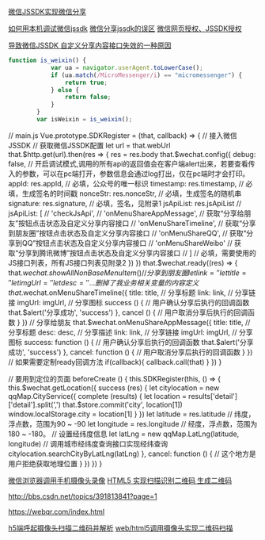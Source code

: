 [微信JSSDK实现微信分享](https://www.jianshu.com/p/b228ef31f8ba)

[如何用本机调试微信jssdk](https://www.jianshu.com/p/60cf31144c10)
[微信分享jssdk的误区](https://www.jianshu.com/p/cc7475a102df)
[微信网页授权、JSSDK授权](https://www.jianshu.com/p/db76edb7b615)

[导致微信JSSDK 自定义分享内容接口失效的一种原因](https://www.jianshu.com/p/c7c88b182d4d)
```js
function is_weixin() {
            var ua = navigator.userAgent.toLowerCase();
            if (ua.match(/MicroMessenger/i) == "micromessenger") {
                return true;
            } else {
                return false;
            }
        }
        var isWeixin = is_weixin();
```

// main.js
Vue.prototype.SDKRegister = (that, callback) => {
  // 接入微信JSSDK
  // 获取微信JSSDK配置
  let url = that.webUrl
  that.$http.get(url).then(res => {
    res = res.body
    that.$wechat.config({
      debug: false, // 开启调试模式,调用的所有api的返回值会在客户端alert出来，若要查看传入的参数，可以在pc端打开，参数信息会通过log打出，仅在pc端时才会打印。
      appId: res.appId, // 必填，公众号的唯一标识
      timestamp: res.timestamp, // 必填，生成签名的时间戳
      nonceStr: res.nonceStr, // 必填，生成签名的随机串
      signature: res.signature, // 必填，签名，见附录1
      jsApiList: res.jsApiList
      // jsApiList: [
      //   'checkJsApi',
      //   'onMenuShareAppMessage', // 获取“分享给朋友”按钮点击状态及自定义分享内容接口
      //   'onMenuShareTimeline', // 获取“分享到朋友圈”按钮点击状态及自定义分享内容接口
      //   'onMenuShareQQ', // 获取“分享到QQ”按钮点击状态及自定义分享内容接口
      //   'onMenuShareWeibo' // 获取“分享到腾讯微博”按钮点击状态及自定义分享内容接口
      // ] // 必填，需要使用的JS接口列表，所有JS接口列表见附录2
    })
  })
  that.$wechat.ready((res) => {
    that.$wechat.showAllNonBaseMenuItem()
    // 分享到朋友圈
    let link = ''
    let title = ''
    let imgUrl = ''
    let desc = ''
    ...删掉了我业务相关变量的内容定义
    that.$wechat.onMenuShareTimeline({
      title: title, // 分享标题
      link: link, // 分享链接
      imgUrl: imgUrl, // 分享图标
      success () {
        // 用户确认分享后执行的回调函数
        that.$alert('分享成功', 'success')
      },
      cancel () {
        // 用户取消分享后执行的回调函数
      }
    })
    // 分享给朋友
    that.$wechat.onMenuShareAppMessage({
      title: title, // 分享标题
      desc: desc, // 分享描述
      link: link, // 分享链接
      imgUrl: imgUrl, // 分享图标
      success: function () {
        // 用户确认分享后执行的回调函数
        that.$alert('分享成功', 'success')
      },
      cancel: function () {
        // 用户取消分享后执行的回调函数
      }
    })
    // 如果需要定制ready回调方法
    if(callback){
      callback.call(that)
    }
  })
}

// 要用到定位的页面
beforeCreate () {
  this.SDKRegister(this, () => {
    this.$wechat.getLocation({
      success (res) {
        let citylocation = new qqMap.CityService({
          complete (results) {
            let location = results['detail']['detail'].split(',')
            that.$store.commit('city', location[1])
            window.localStorage.city = location[1]
          }
        })
        let latitude = res.latitude // 纬度，浮点数，范围为90 ~ -90
        let longitude = res.longitude // 经度，浮点数，范围为180 ~ -180。
        // 设置经纬度信息
        let latLng = new qqMap.LatLng(latitude, longitude)
        // 调用城市经纬度查询接口实现经纬查询
        citylocation.searchCityByLatLng(latLng)
      },
      cancel: function () {
        // 这个地方是用户拒绝获取地理位置
      }
    })
  })
}


 
<!-- toc -->
<!-- more -->
[微信浏览器调用手机摄像头录像](http://blog.csdn.net/u014718731/article/details/53156186)
[HTML5 实现扫描识别二维码 生成二维码](http://blog.csdn.net/jerome_s/article/details/47981825)


http://bbs.csdn.net/topics/391813841?page=1

https://webqr.com/index.html

[h5端呼起摄像头扫描二维码并解析](http://www.cnblogs.com/yisuowushinian/p/5145262.html)
[web/html5调用摄像头实现二维码扫描](http://blog.csdn.net/xuewufeifang/article/details/49756099)
